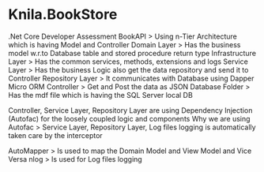 # Knila.BookStore
.Net Core Developer Assessment 
BookAPI > Using n-Tier Architecture which is having Model and Controller
Domain Layer > Has the business model w.r.to Database table and stored procedure return type
Infrastructure Layer > Has the common services, methods, extensions and logs
Service Layer > Has the business Logic also get the data repository and send it to Controller
Repository Layer > It communicates with Database using Dapper Micro ORM
Controller > Get and Post the data as JSON 
Database Folder > Has the mdf file which is having the SQL Server local DB

Controller, Service Layer, Repository Layer are using Dependency Injection (Autofac) for the loosely coupled logic and components
Why we are using Autofac > Service Layer, Repository Layer, Log files logging is automatically taken care by the interceptor


AutoMapper > Is used to map the Domain Model and View Model and Vice Versa
nlog > Is used for Log files logging
